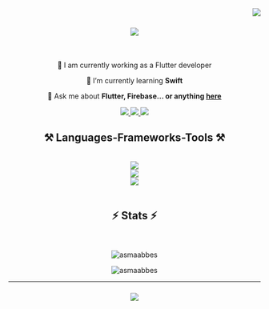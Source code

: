 <img align="right" src="https://visitor-badge.laobi.icu/badge?page_id=asmaabbes.asmaabbes" />

<h1 align="center">
    <img src="https://readme-typing-svg.herokuapp.com/?font=Righteous&color=F71DA9&size=35&center=true&vCenter=true&width=500&height=70&duration=4000&lines=Hi+There!+👋;+I'm+Asma+Abbes!;" />
</h1>


<br/>

<div align="center">
 
 🔭 I am currently working as a Flutter developer
 
 🌱 I’m currently learning **Swift**

 💬 Ask me about **Flutter, Firebase... or anything [here](https://github.com/asmaabbes/asmaabbes/issues)**
 
 </div>
 
<div align="center"> 
  <a href="mailto:abessasma1@gmail.com">
    <img src="https://img.shields.io/badge/Gmail-333333?style=for-the-badge&logo=gmail&logoColor=red" />
  </a>
  <a href="https://www.linkedin.com/in/asmaabbes" target="_blank">
    <img src="https://img.shields.io/badge/LinkedIn-0077B5?style=for-the-badge&logo=linkedin&logoColor=white" target="_blank" />
  </a>
  <a href="" target="_blank">
     <img src="https://img.shields.io/badge/Portfolio-FF5722?style=for-the-badge&logo=todoist&logoColor=white" target="_blank" /> <!-- sqlite, safari, google-chrome are other good icon options -->
  </a>
</div>
 
<h2 align="center">⚒️ Languages-Frameworks-Tools ⚒️</h2>
<br/>
<div align="center">
    <img src="https://skillicons.dev/icons?i=dart,java,html,css,javascript,php" /><br>
    <img src="https://skillicons.dev/icons?i=flutter,firebase,laravel" /><br>
    <img src="https://skillicons.dev/icons?i=vscode,github,figma,git,androidstudio,appwrite,gitlab,ps,postman,xd" /><br>
</div>

<br/>

<h2 align="center">⚡ Stats ⚡</h2>
<br>
<div align=center>
 <p><img  src="https://github-readme-stats.vercel.app/api/top-langs?username=asmaabbes&show_icons=true&locale=en&layout=compact&theme=tokyonight" alt="asmaabbes" /></p>
<p><img  src="https://github-readme-streak-stats.herokuapp.com/?user=asmaabbes&&theme=tokyonight" alt="asmaabbes" /></p>
</div>

<hr/>

<h3 align="center">
    <img src="https://readme-typing-svg.herokuapp.com/?font=Righteous&color=F71DA9&size=25&center=true&vCenter=true&width=500&height=70&duration=4000&lines=Thanks+for+visiting!+✌️;+Shoot+me+a+message+on+Linkedin!;I'm+always+down+to+collab+:)">
</h3>

<br/>
